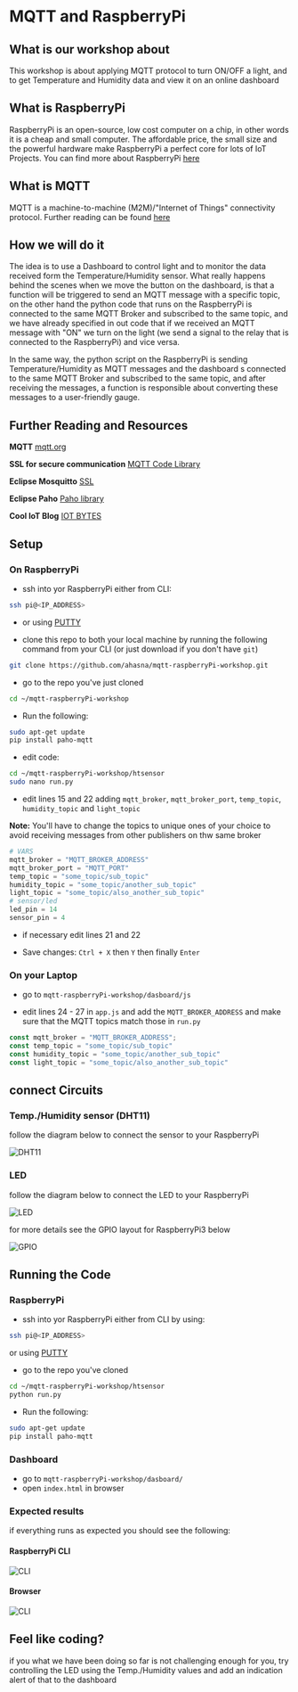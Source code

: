 # MQTT and RaspberryPi

## What is our workshop about

This workshop is about applying MQTT protocol to turn ON/OFF a light, and to get Temperature and Humidity data and view it on an online dashboard

## What is RaspberryPi

RaspberryPi is an open-source, low cost computer on a chip, in other words it is a cheap and small computer.
The affordable price, the small size and the powerful hardware make RaspberryPi a perfect core for lots of IoT Projects.
You can find more about RaspberryPi [here](https://www.raspberrypi.org/)

## What is MQTT

MQTT is a machine-to-machine (M2M)/"Internet of Things" connectivity protocol.
Further reading can be found [here](http://mqtt.org/)

## How we will do it

The idea is to use a Dashboard to control light and to monitor the data received form the Temperature/Humidity sensor.
What really happens behind the scenes when we move the button on the dashboard, is that a function will be triggered to send an MQTT message with a specific topic, on the other hand the python code that runs on the RaspberryPi is connected  to the same MQTT Broker and subscribed to the same topic, and we have already specified in out code that if we received an MQTT message with "ON" we turn on the light (we send a signal to the relay that is connected to the RaspberryPi) and vice versa.

In the same way, the python script on the RaspberryPi is sending Temperature/Humidity as MQTT messages and the dashboard s connected  to the same MQTT Broker and subscribed to the same topic, and after receiving the messages, a function is responsible about converting these messages to a user-friendly gauge.

## Further Reading and Resources

**MQTT** [mqtt.org](http://mqtt.org/)

**SSL for secure communication** [MQTT Code Library](https://www.eclipse.org/paho/)

**Eclipse Mosquitto** [SSL](https://mosquitto.org/)

**Eclipse Paho** [Paho library](https://iotbytes.wordpress.com/)

**Cool IoT Blog** [IOT BYTES](https://iotbytes.wordpress.com/)

## Setup

### On RaspberryPi

* ssh into yor RaspberryPi either from CLI:

```bash
ssh pi@<IP_ADDRESS>
```

* or using [PUTTY](https://www.putty.org/)

* clone this repo to both your local machine by running the following command from your CLI (or just download if you don't have `git`)

```bash
git clone https://github.com/ahasna/mqtt-raspberryPi-workshop.git
```

* go to the repo you've just cloned

```bash
cd ~/mqtt-raspberryPi-workshop
```

* Run the following:

```bash
sudo apt-get update
pip install paho-mqtt
```

* edit code:

```bash
cd ~/mqtt-raspberryPi-workshop/htsensor
sudo nano run.py
```

* edit lines 15 and 22 adding `mqtt_broker`, `mqtt_broker_port`, `temp_topic`, `humidity_topic` and `light_topic`

**Note:** You'll have to change the topics to unique ones of your choice to avoid receiving messages from other publishers on thw same broker

```python
# VARS
mqtt_broker = "MQTT_BROKER_ADDRESS"
mqtt_broker_port = "MQTT_PORT"
temp_topic = "some_topic/sub_topic"
humidity_topic = "some_topic/another_sub_topic"  
light_topic = "some_topic/also_another_sub_topic"
# sensor/led
led_pin = 14
sensor_pin = 4
```

* if necessary edit lines 21 and 22

* Save changes: `Ctrl + X` then `Y` then finally `Enter`

### On your Laptop

* go to `mqtt-raspberryPi-workshop/dasboard/js`

* edit lines 24 - 27 in `app.js` and add the `MQTT_BROKER_ADDRESS` and make sure that the MQTT topics match those in `run.py`

```javascript
const mqtt_broker = "MQTT_BROKER_ADDRESS";
const temp_topic = "some_topic/sub_topic"
const humidity_topic = "some_topic/another_sub_topic"
const light_topic = "some_topic/also_another_sub_topic"
```

## connect Circuits

### Temp./Humidity sensor (DHT11)

follow the diagram below to connect the sensor to your RaspberryPi

![DHT11](img/sensor-connect.png)

### LED

follow the diagram below to connect the LED to your RaspberryPi

![LED](img/LED-raspi.png)

for more details see the GPIO layout for RaspberryPi3 below

![GPIO](img/GPIO.png)

## Running the Code

### RaspberryPi

* ssh into yor RaspberryPi either from CLI by using:

```bash
ssh pi@<IP_ADDRESS>
```

or using [PUTTY](https://www.putty.org/)

* go to the repo you've cloned

```bash
cd ~/mqtt-raspberryPi-workshop/htsensor
python run.py
```

* Run the following:

```bash
sudo apt-get update
pip install paho-mqtt
```

### Dashboard

* go to `mqtt-raspberryPi-workshop/dasboard/`
* open `index.html` in browser

### Expected results

if everything runs as expected you should see the following:

#### RaspberryPi CLI

![CLI](img/raspi-cli.gif)

#### Browser

![CLI](img/dasboard.gif)

## Feel like coding?

if you what we have been doing so far is not challenging enough for you, try controlling the LED using the Temp./Humidity values and add an indication alert of that to the dashboard